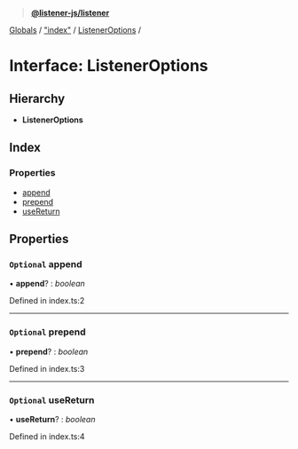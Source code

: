 > **[@listener-js/listener](../README.md)**

[Globals](../globals.md) / ["index"](../modules/_index_.md) / [ListenerOptions](_index_.listeneroptions.md) /

# Interface: ListenerOptions

## Hierarchy

* **ListenerOptions**

## Index

### Properties

* [append](_index_.listeneroptions.md#optional-append)
* [prepend](_index_.listeneroptions.md#optional-prepend)
* [useReturn](_index_.listeneroptions.md#optional-usereturn)

## Properties

### `Optional` append

• **append**? : *boolean*

Defined in index.ts:2

___

### `Optional` prepend

• **prepend**? : *boolean*

Defined in index.ts:3

___

### `Optional` useReturn

• **useReturn**? : *boolean*

Defined in index.ts:4